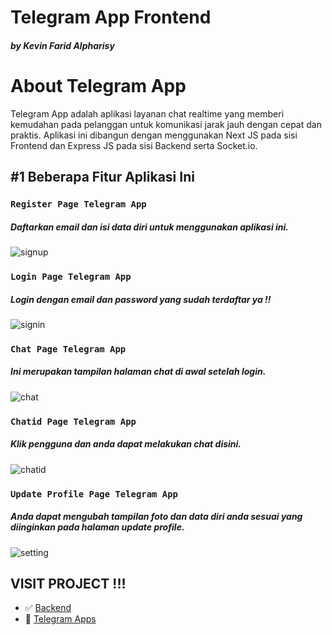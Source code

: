 # Telegram App Frontend
 <h5> by Kevin Farid Alpharisy </h5>

# About Telegram App
Telegram App adalah aplikasi layanan chat realtime yang memberi kemudahan pada pelanggan untuk komunikasi jarak jauh dengan cepat dan praktis. Aplikasi ini dibangun dengan menggunakan Next JS pada sisi Frontend dan Express JS pada sisi Backend serta Socket.io.

## #1 Beberapa Fitur Aplikasi Ini

### `Register Page Telegram App`
##### Daftarkan email dan isi data diri untuk menggunakan aplikasi ini.
![signup](https://user-images.githubusercontent.com/74039235/116845370-d603eb00-ac0f-11eb-80e9-40de4454a2ca.jpg)

### `Login Page Telegram App`
##### Login dengan email dan password yang sudah terdaftar ya !!
![signin](https://user-images.githubusercontent.com/74039235/116845369-d56b5480-ac0f-11eb-8acf-558422ca8b70.jpg)

### `Chat Page Telegram App`
##### Ini merupakan tampilan halaman chat di awal setelah login.
![chat](https://user-images.githubusercontent.com/74039235/116845363-d13f3700-ac0f-11eb-8e17-dc3cbce6e3e3.jpg)

### `Chatid Page Telegram App`
##### Klik pengguna dan anda dapat melakukan chat disini.
![chatid](https://user-images.githubusercontent.com/74039235/116845366-d3a19100-ac0f-11eb-8a7b-beb449f4d7ce.jpg)

### `Update Profile Page Telegram App`
##### Anda dapat mengubah tampilan foto dan data diri anda sesuai yang diinginkan pada halaman update profile.
![setting](https://user-images.githubusercontent.com/74039235/116845367-d4d2be00-ac0f-11eb-8e25-f68a0b1b6d89.jpg)


## VISIT PROJECT !!!
- :white_check_mark: [Backend](https://github.com/kevinfaridap/zwallet-backend)
- :rocket: [Telegram Apps](https://mytelegram-app.netlify.app/)

